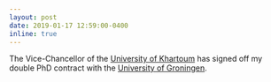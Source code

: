 ```yaml
---
layout: post
date: 2019-01-17 12:59:00-0400
inline: true
---
```


The Vice-Chancellor of the [University of Khartoum](https://www.uofk.edu/index.php/en/) has signed off my double PhD contract with the [University of Groningen](https://www.rug.nl/?lang=en).
